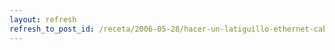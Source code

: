 ```yaml
---
layout: refresh
refresh_to_post_id: /receta/2006-05-28/hacer-un-latiguillo-ethernet-cable-cruzado-cross-over
---
```


